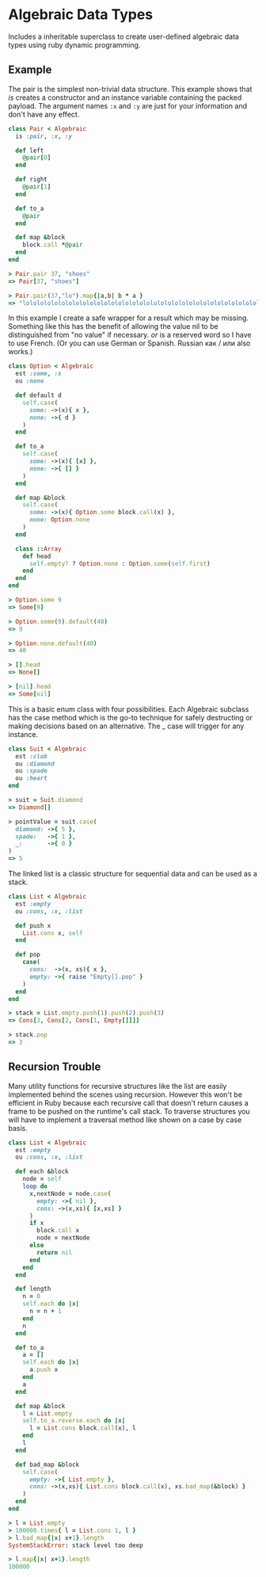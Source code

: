 # Algebraic Data Types

Includes a inheritable superclass to create user-defined algebraic data types
using ruby dynamic programming.

## Example

The pair is the simplest non-trivial data structure. This example shows that
*is* creates a constructor and an instance variable containing the packed
payload. The argument names `:x` and `:y` are just for your information and don't
have any effect.

```ruby
class Pair < Algebraic
  is :pair, :x, :y

  def left
    @pair[0]
  end

  def right
    @pair[1]
  end

  def to_a
    @pair
  end

  def map &block
    block.call *@pair
  end
end

> Pair.pair 37, "shoes"
=> Pair[37, "shoes"]

> Pair.pair(37,"lo").map{|a,b| b * a }
=> "lololololololololololololololololololololololololololololololololololololo"
```

In this example I create a safe wrapper for a result which may be missing.
Something like this has the benefit of allowing the value nil to be
distinguished from "no value" if necessary. *or* is a reserved word so I have
to use French. (Or you can use German or Spanish. Russian как / или also works.)

```ruby
class Option < Algebraic
  est :some, :x
  ou :none

  def default d
    self.case(
      some: ->(x){ x },
      none: ->{ d }
    )
  end

  def to_a
    self.case(
      some: ->(x){ [x] },
      none: ->{ [] }
    )
  end

  def map &block
    self.case(
      some: ->(x){ Option.some block.call(x) },
      none: Option.none
    )
  end

  class ::Array
    def head
      self.empty? ? Option.none : Option.some(self.first)
    end
  end
end

> Option.some 9
=> Some[9]

> Option.some(9).default(40)
=> 9

> Option.none.default(40)
=> 40

> [].head
=> None[]

> [nil].head
=> Some[nil]
```


This is a basic enum class with four possibilities. Each Algebraic subclass
has the case method which is the go-to technique for safely destructing or
making decisions based on an alternative. The _ case will trigger for any
instance.

```ruby
class Suit < Algebraic
  est :club
  ou :diamond
  ou :spade
  ou :heart
end

> suit = Suit.diamond
=> Diamond[]

> pointValue = suit.case(
  diamond: ->{ 5 },
  spade:   ->{ 1 },
  _:       ->{ 0 }
)
=> 5
```

The linked list is a classic structure for sequential data and can be used
as a stack.

```ruby
class List < Algebraic
  est :empty
  ou :cons, :x, :list

  def push x
    List.cons x, self
  end

  def pop
    case(
      cons:  ->(x, xs){ x },
      empty: ->{ raise "Empty[].pop" }
    )
  end
end

> stack = List.empty.push(1).push(2).push(3)
=> Cons[3, Cons[2, Cons[1, Empty[]]]]

> stack.pop
=> 3
```

## Recursion Trouble

Many utility functions for recursive structures like the list are easily
implemented behind the scenes using recursion. However this won't be efficient
in Ruby because each recursive call that doesn't return causes a frame to be
pushed on the runtime's call stack. To traverse structures you will have to
implement a traversal method like shown on a case by case basis.

```ruby
class List < Algebraic
  est :empty
  ou :cons, :x, :list

  def each &block
    node = self
    loop do
      x,nextNode = node.case(  
        empty: ->{ nil },
        cons: ->(x,xs){ [x,xs] }
      )
      if x
        block.call x
        node = nextNode
      else
        return nil
      end
    end
  end

  def length
    n = 0
    self.each do |x|
      n = n + 1
    end
    n
  end

  def to_a
    a = []
    self.each do |x|
      a.push x
    end
    a
  end

  def map &block
    l = List.empty
    self.to_a.reverse.each do |x|
      l = List.cons block.call(x), l
    end
    l
  end

  def bad_map &block
    self.case(
      empty: ->{ List.empty },
      cons: ->(x,xs){ List.cons block.call(x), xs.bad_map(&block) }
    )
  end
end

> l = List.empty
> 100000.times{ l = List.cons 1, l }
> l.bad_map{|x| x+1}.length
SystemStackError: stack level too deep

> l.map{|x| x+1}.length
100000
```

